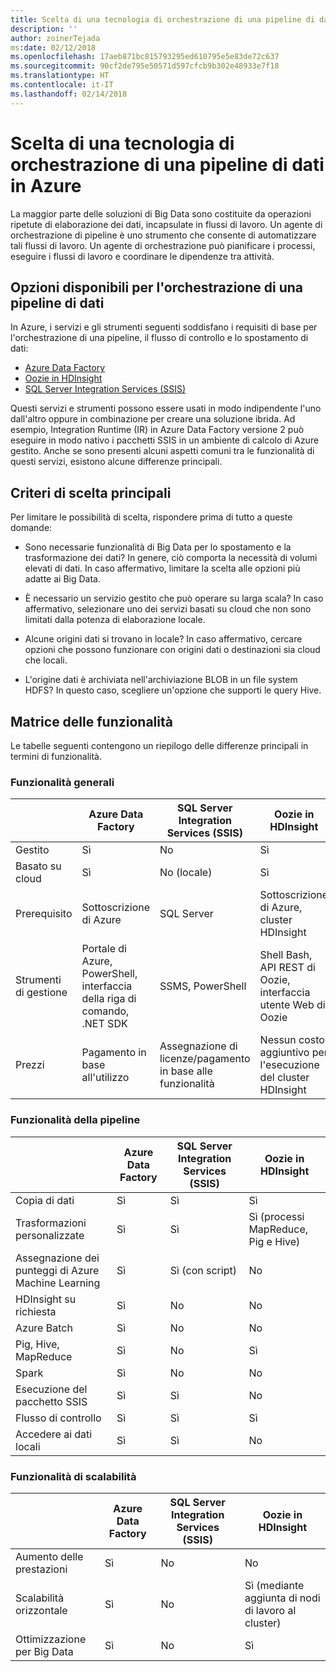 ```yaml
---
title: Scelta di una tecnologia di orchestrazione di una pipeline di dati
description: ''
author: zoinerTejada
ms:date: 02/12/2018
ms.openlocfilehash: 17aeb871bc815793295ed610795e5e83de72c637
ms.sourcegitcommit: 90cf2de795e50571d597cfcb9b302e48933e7f18
ms.translationtype: HT
ms.contentlocale: it-IT
ms.lasthandoff: 02/14/2018
---
```

# <a name="choosing-a-data-pipeline-orchestration-technology-in-azure"></a>Scelta di una tecnologia di orchestrazione di una pipeline di dati in Azure

La maggior parte delle soluzioni di Big Data sono costituite da operazioni ripetute di elaborazione dei dati, incapsulate in flussi di lavoro. Un agente di orchestrazione di pipeline è uno strumento che consente di automatizzare tali flussi di lavoro. Un agente di orchestrazione può pianificare i processi, eseguire i flussi di lavoro e coordinare le dipendenze tra attività.

## <a name="what-are-your-options-for-data-pipeline-orchestration"></a>Opzioni disponibili per l'orchestrazione di una pipeline di dati

In Azure, i servizi e gli strumenti seguenti soddisfano i requisiti di base per l'orchestrazione di una pipeline, il flusso di controllo e lo spostamento di dati:

- [Azure Data Factory](/azure/data-factory/)
- [Oozie in HDInsight](/azure/hdinsight/hdinsight-use-oozie-linux-mac)
- [SQL Server Integration Services (SSIS)](/sql/integration-services/sql-server-integration-services)

Questi servizi e strumenti possono essere usati in modo indipendente l'uno dall'altro oppure in combinazione per creare una soluzione ibrida. Ad esempio, Integration Runtime (IR) in Azure Data Factory versione 2 può eseguire in modo nativo i pacchetti SSIS in un ambiente di calcolo di Azure gestito. Anche se sono presenti alcuni aspetti comuni tra le funzionalità di questi servizi, esistono alcune differenze principali.

## <a name="key-selection-criteria"></a>Criteri di scelta principali

Per limitare le possibilità di scelta, rispondere prima di tutto a queste domande:

- Sono necessarie funzionalità di Big Data per lo spostamento e la trasformazione dei dati? In genere, ciò comporta la necessità di volumi elevati di dati. In caso affermativo, limitare la scelta alle opzioni più adatte ai Big Data.

- È necessario un servizio gestito che può operare su larga scala? In caso affermativo, selezionare uno dei servizi basati su cloud che non sono limitati dalla potenza di elaborazione locale.

- Alcune origini dati si trovano in locale? In caso affermativo, cercare opzioni che possono funzionare con origini dati o destinazioni sia cloud che locali.

- L'origine dati è archiviata nell'archiviazione BLOB in un file system HDFS? In questo caso, scegliere un'opzione che supporti le query Hive.

## <a name="capability-matrix"></a>Matrice delle funzionalità

Le tabelle seguenti contengono un riepilogo delle differenze principali in termini di funzionalità.

### <a name="general-capabilities"></a>Funzionalità generali

| | Azure Data Factory | SQL Server Integration Services (SSIS) | Oozie in HDInsight
| --- | --- | --- | --- |
| Gestito | Sì | No | Sì |
| Basato su cloud | Sì | No (locale) | Sì |
| Prerequisito | Sottoscrizione di Azure | SQL Server  | Sottoscrizione di Azure, cluster HDInsight |
| Strumenti di gestione | Portale di Azure, PowerShell, interfaccia della riga di comando, .NET SDK | SSMS, PowerShell | Shell Bash, API REST di Oozie, interfaccia utente Web di Oozie |
| Prezzi | Pagamento in base all'utilizzo | Assegnazione di licenze/pagamento in base alle funzionalità | Nessun costo aggiuntivo per l'esecuzione del cluster HDInsight |

### <a name="pipeline-capabilities"></a>Funzionalità della pipeline

| | Azure Data Factory | SQL Server Integration Services (SSIS) | Oozie in HDInsight
| --- | --- | --- | --- |
| Copia di dati | Sì | Sì | Sì |
| Trasformazioni personalizzate | Sì | Sì | Sì (processi MapReduce, Pig e Hive) |
| Assegnazione dei punteggi di Azure Machine Learning | Sì | Sì (con script) | No  |
| HDInsight su richiesta | Sì | No | No |
| Azure Batch | Sì | No | No  |
| Pig, Hive, MapReduce | Sì | No  | Sì |
| Spark | Sì | No | No |
| Esecuzione del pacchetto SSIS | Sì | Sì | No |
| Flusso di controllo | Sì | Sì | Sì |
| Accedere ai dati locali | Sì | Sì | No |

### <a name="scalability-capabilities"></a>Funzionalità di scalabilità

| | Azure Data Factory | SQL Server Integration Services (SSIS) | Oozie in HDInsight
| --- | --- | --- | --- |
| Aumento delle prestazioni | Sì | No | No  |
| Scalabilità orizzontale | Sì | No | Sì (mediante aggiunta di nodi di lavoro al cluster) |
| Ottimizzazione per Big Data | Sì | No | Sì |

